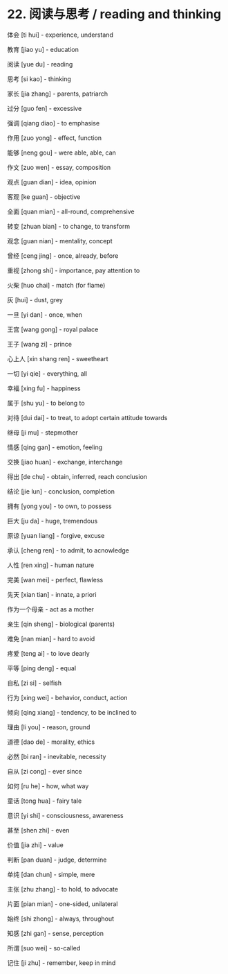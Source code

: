 # 22. 阅读与思考 / reading and thinking

体会 [ti hui] - experience, understand

教育 [jiao yu] - education

阅读 [yue du] - reading

思考 [si kao] - thinking

家长 [jia zhang] - parents, patriarch

过分 [guo fen] - excessive

强调 [qiang diao] - to emphasise

作用 [zuo yong] - effect, function

能够 [neng gou] - were able, able, can

作文 [zuo wen] - essay, composition

观点 [guan dian] - idea, opinion

客观 [ke guan] - objective

全面 [quan mian] - all-round, comprehensive

转变 [zhuan bian] - to change, to transform

观念 [guan nian] - mentality, concept

曾经 [ceng jing] - once, already, before

重视 [zhong shi] - importance, pay attention to

火柴 [huo chai] - match (for flame)

灰 [hui] - dust, grey

一旦 [yi dan] - once, when

王宫 [wang gong] - royal palace

王子 [wang zi] - prince

心上人 [xin shang ren] - sweetheart

一切 [yi qie] - everything, all

幸福 [xing fu] - happiness

属于 [shu yu] - to belong to

对待 [dui dai] - to treat, to adopt certain attitude towards

继母 [ji mu] - stepmother

情感 [qing gan] - emotion, feeling

交换 [jiao huan] - exchange, interchange

得出 [de chu] - obtain, inferred, reach conclusion

结论 [jie lun] - conclusion, completion

拥有 [yong you] - to own, to possess

巨大 [ju da] - huge, tremendous

原谅 [yuan liang] - forgive, excuse

承认 [cheng ren] - to admit, to acnowledge

人性 [ren xing] - human nature

完美 [wan mei] - perfect, flawless

先天 [xian tian] - innate, a priori

作为一个母亲 - act as a mother

亲生 [qin sheng] - biological (parents)

难免 [nan mian] - hard to avoid

疼爱 [teng ai] - to love dearly

平等 [ping deng] - equal

自私 [zi si] - selfish

行为 [xing wei] - behavior, conduct, action

倾向 [qing xiang] - tendency, to be inclined to

理由 [li you] - reason, ground

道德 [dao de] - morality, ethics

必然 [bi ran] - inevitable, necessity

自从 [zi cong] - ever since

如何 [ru he] - how, what way

童话 [tong hua] - fairy tale

意识 [yi shi] - consciousness, awareness

甚至 [shen zhi] - even

价值 [jia zhi] - value

判断 [pan duan] - judge, determine

单纯 [dan chun] - simple, mere

主张 [zhu zhang] - to hold, to advocate

片面 [pian mian] - one-sided, unilateral

始终 [shi zhong] - always, throughout

知感 [zhi gan] - sense, perception

所谓 [suo wei] - so-called

记住 [ji zhu] - remember, keep in mind